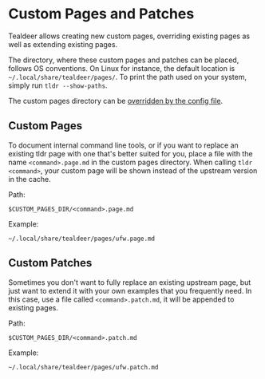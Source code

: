 # Custom Pages and Patches

<!--
TODO: Uncomment when releasing 1.7.0.
> ⚠️ **Breaking change in version 1.7.0:** The file name extension for custom
> pages and patches was changed:
>
> - `<name>.page` → `<name>.page.md`
> - `<name>.patch` → `<name>.patch.md`
>
> If you have custom pages or patches, you need to rename them.
-->

Tealdeer allows creating new custom pages, overriding existing pages as well as
extending existing pages.

The directory, where these custom pages and patches can be placed, follows OS
conventions. On Linux for instance, the default location is
`~/.local/share/tealdeer/pages/`. To print the path used on your system, simply
run `tldr --show-paths`.

The custom pages directory can be [overridden by the config
file](config_directories.html).

## Custom Pages

To document internal command line tools, or if you want to replace an existing
tldr page with one that's better suited for you, place a file with the name
`<command>.page.md` in the custom pages directory. When calling `tldr <command>`,
your custom page will be shown instead of the upstream version in the cache.

Path:

    $CUSTOM_PAGES_DIR/<command>.page.md

Example:

    ~/.local/share/tealdeer/pages/ufw.page.md

## Custom Patches

Sometimes you don't want to fully replace an existing upstream page, but just
want to extend it with your own examples that you frequently need. In this
case, use a file called `<command>.patch.md`, it will be appended to existing
pages.

Path:

    $CUSTOM_PAGES_DIR/<command>.patch.md

Example:

    ~/.local/share/tealdeer/pages/ufw.patch.md
